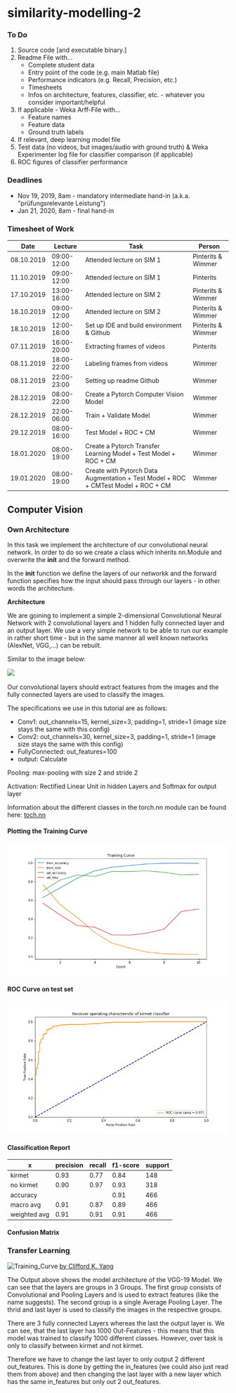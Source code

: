 # similarity-modelling-2

### To Do
1. Source code [and executable binary.]
2. Readme File with...
    * Complete student data
     * Entry point of the code (e.g. main Matlab file)
     * Performance indicators (e.g. Recall, Precision, etc.)
     * Timesheets
     * Infos on architecture, features, classifier, etc. - whatever you consider important/helpful
3. If applicable - Weka Arff-File with...
     * Feature names
     * Feature data
     * Ground truth labels
4. If relevant, deep learning model file
5. Test data (no videos, but images/audio with ground truth) & Weka Experimenter log file for classifier comparison (if applicable)
6. ROC figures of classifier performance

### Deadlines
* Nov 19, 2019, 8am - mandatory intermediate hand-in (a.k.a. "prüfungsrelevante Leistung")
* Jan 21, 2020, 8am - final hand-in


### Timesheet of Work

Date | Lecture | Task | Person
------------ | -------------  | ------------- | -------------
08.10.2019 | 09:00-12:00 | Attended lecture on SIM 1 | Pinterits & Wimmer
11.10.2019 | 09:00-12:00 | Attended lecture on SIM 1 | Pinterits
17.10.2019 | 13:00-16:00 | Attended lecture on SIM 2 | Pinterits & Wimmer
18.10.2019 | 09:00-12:00 | Attended lecture on SIM 2 | Pinterits & Wimmer
18.10.2019 | 12:00-16:00 | Set up IDE and build environment & Github | Pinterits & Wimmer
07.11.2019 | 16:00-20:00 | Extracting frames of videos | Pinterits
08.11.2019 | 18:00-22:00 | Labeling frames from videos | Wimmer
08.11.2019 | 22:00-23:00 | Setting up readme Github | Wimmer
28.12.2019 | 08:00-22:00 | Create a Pytorch Computer Vision Model | Wimmer
28.12.2019 | 22:00-06:00 | Train + Validate Model | Wimmer
29.12.2019 | 08:00-16:00 | Test Model + ROC + CM | Wimmer
18.01.2020 | 08:00-19:00 | Create a Pytorch Transfer Learning Model + Test Model + ROC + CM | Wimmer
19.01.2020 | 08:00-19:00 | Create with Pytorch Data Augmentation  + Test Model + ROC + CMTest Model + ROC + CM | Wimmer

## Computer Vision

### Own Architecture

In this task we implement the architecture of our convolutional neural network. In order to do so we create a class which inherits nn.Module and overwrite the __init__ and the forward method.

In the __init__ function we define the layers of our networkk and the forward function specifies how the input should pass through our layers - in other words the architecture.



 

**Architecture**

We are goining to implement a simple 2-dimensional Convolutional Neural Network with 2 convolutional layers and 1 hidden fully connected layer and an output layer. We use a very simple network to be able to run our example in rather short time - but in the same manner all well known networks (AlexNet, VGG,...) can be rebuilt.

Similar to the image below:

<img src="https://miro.medium.com/max/1000/1*cPAmSB9nziZPI73VC5HAHg.png">

Our convolutional layers should extract features from the images and the fully connected layers are used to classify the images.

The specifications we use in this tutorial are as follows:
* Conv1: out_channels=15, kernel_size=3, padding=1, stride=1 (image size stays the same with this config)
* Conv2: out_channels=30, kernel_size=3, padding=1, stride=1 (image size stays the same with this config)
* FullyConnected: out_features=100
* output: Calculate 

Pooling: max-pooling with size 2 and stride 2

Activation: Rectified Linear Unit in hidden Layers and Softmax for output layer

Information about the different classes in the torch.nn module can be found here: <a href=https://pytorch.org/docs/stable/nn.html>toch.nn</a>

#### Plotting the Training Curve

![Training_Curve](https://github.com/Sn3llius/similarity-modelling-2/blob/master/src/Computer%20Vision/plots/Trainingcurve.png)

#### ROC Curve on test set

![ROC_Curve](https://github.com/Sn3llius/similarity-modelling-2/blob/master/src/Computer%20Vision/plots/ROC.png)

#### Classification Report

x | precision | recall | f1-score | support
------------ | -------------  | ------------- | ------------- | -------------
kirmet | 0.93 | 0.77 | 0.84 | 148
no kirmet | 0.90 | 0.97 | 0.93 | 318
accuracy |   |   | 0.91 | 466
macro avg | 0.91 | 0.87 | 0.89 | 466
weighted avg | 0.91 | 0.91 | 0.91 | 466

#### Confusion Matrix

### Transfer Learning

![Training_Curve](https://www.researchgate.net/profile/Clifford_Yang/publication/325137356/figure/fig2/AS:670371271413777@1536840374533/llustration-of-the-network-architecture-of-VGG-19-model-conv-means-convolution-FC-means.jpg)
[by Clifford K. Yang](https://www.researchgate.net/figure/llustration-of-the-network-architecture-of-VGG-19-model-conv-means-convolution-FC-means_fig2_325137356)

The Output above shows the model architecture of the VGG-19 Model. We can see that the layers are groups in 3 Groups. The first group consists of Convolutional and Pooling Layers and is used to extract features (like the name suggests). The second group is a single Average Pooling Layer. The thrid and last layer is used to classify the images in the respective groups.

There are 3 fully connected Layers whereas the last the output layer is. We can see, that the last layer has 1000 Out-Features - this means that this model was trained to classify 1000 different classes. However, over task is only to classify between kirmet and not kirmet.

Therefore we have to change the last layer to only output 2 different out_features. This is done by getting the in_features (we could also just read them from above) and then changing the last layer with a new layer which has the same in_features but only out 2 out_features.

